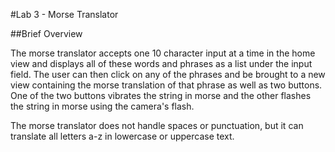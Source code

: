 #Lab 3 - Morse Translator

##Brief Overview

The morse translator accepts one 10 character input at a time in the home view and
displays all of these words and phrases as a list under the input field. The user
can then click on any of the phrases and be brought to a new view containing the
morse translation of that phrase as well as two buttons. One of the two buttons
vibrates the string in morse and the other flashes the string in morse using the
camera's flash.

The morse translator does not handle spaces or punctuation, but it can translate all
letters a-z in lowercase or uppercase text.